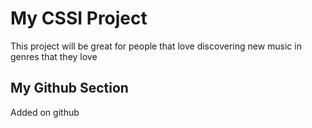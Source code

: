 # My CSSI Project

This project will be great for people that love discovering new music in genres that they love

## My Github Section

Added on github
